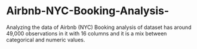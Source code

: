 # Airbnb-NYC-Booking-Analysis-
Analyzing the data of Airbnb (NYC) Booking analysis of dataset has around 49,000 observations in it with 16 columns and it is a mix between categorical and numeric values.
